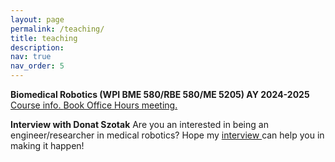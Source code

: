 ```yaml
---
layout: page
permalink: /teaching/
title: teaching
description: 
nav: true
nav_order: 5
---
```


**Biomedical Robotics (WPI BME 580/RBE 580/ME 5205) AY 2024-2025**
<a href='https://wpi-grad.cleancatalog.net/robotics-engineering-biomedical-engineering-mechanical-engineering/bme-580rbe-580me-5205'> Course info. </a>
<a href='https://calendar.app.google/YjbXjMrTLj4SAGN96'> Book Office Hours meeting. </a>

**Interview with Donat Szotak**
Are you an interested in being an engineer/researcher in medical robotics? Hope my <a href='https://www.youtube.com/watch?v=OykmNSyJ9RE'> interview </a> can help you in making it happen!
